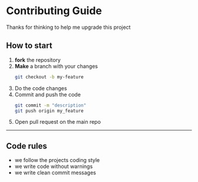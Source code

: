 # Contributing Guide

Thanks for thinking to help me upgrade this project

## How to start

1. **fork** the repository
2. **Make** a branch with your changes
   ```bash
   git checkout -b my-feature
   ```
3. Do the code changes
4. Commit and push the code
   ```bash
   git commit -m "description"
   git push origin my_feature
   ```
5. Open pull request on the main repo

---

## Code rules
- we follow the projects coding style
- we write code without warnings
- we write clean commit messages
